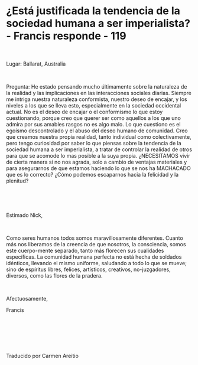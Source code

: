 # ¿Está justificada la tendencia de la sociedad humana a ser imperialista? - Francis responde - 119



&nbsp;





Lugar: Ballarat, Australia






&nbsp;






Pregunta: He estado pensando mucho &uacute;ltimamente sobre la naturaleza de la realidad y las implicaciones en las interacciones sociales diarias. Siempre me intriga nuestra naturaleza conformista, nuestro deseo de encajar, y los niveles a los que se lleva esto, especialmente en la sociedad occidental actual. No es el deseo de encajar o el conformismo lo que estoy cuestionando, porque creo que querer ser como aquellos a los que uno admira por sus amables rasgos no es algo malo. Lo que cuestiono es el ego&iacute;smo descontrolado y el abuso del deseo humano de comunidad. Creo que creamos nuestra propia realidad, tanto individual como colectivamente, pero tengo curiosidad por saber lo que piensas sobre la tendencia de la sociedad humana a ser imperialista, a tratar de controlar la realidad de otros para que se acomode lo mas posible a la suya propia. &iquest;NECESITAMOS vivir de cierta manera si no nos agrada, solo a cambio de ventajas materiales y para asegurarnos de que estamos haciendo lo que se nos ha MACHACADO que es lo correcto? &iquest;C&oacute;mo podemos escaparnos hacia la felicidad y la plenitud?






&nbsp;







&nbsp;






Estimado Nick,






&nbsp;






Como seres humanos todos somos maravillosamente diferentes. Cuanto m&aacute;s nos liberamos de la creencia de que nosotros, la consciencia, somos este cuerpo-mente separado, tanto m&aacute;s florecen sus cualidades espec&iacute;ficas. La comunidad humana perfecta no est&aacute; hecha de soldados id&eacute;nticos, llevando el mismo uniforme, saludando a todo lo que se mueve; sino de esp&iacute;ritus libres, felices, art&iacute;sticos, creativos, no-juzgadores, diversos, como las flores de la pradera.






&nbsp;






Afectuosamente, 





Francis






&nbsp;







&nbsp;







&nbsp;






Traducido por Carmen Areitio






